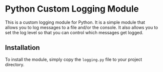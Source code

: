 # Python Custom Logging Module
This is a custom logging module for Python. It is a simple module that allows you to log messages to a file and/or the console. It also allows you to set the log level so that you can control which messages get logged.

## Installation
To install the module, simply copy the `logging.py` file to your project directory.
